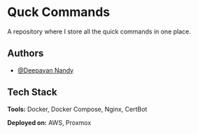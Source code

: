 # Quck Commands

A repository where I store all the quick commands in one place.


## Authors

- [@Deepayan Nandy](https://www.github.com/deepayannandy)


## Tech Stack

**Tools:** Docker, Docker Compose, Nginx, CertBot

**Deployed on:** AWS, Proxmox

